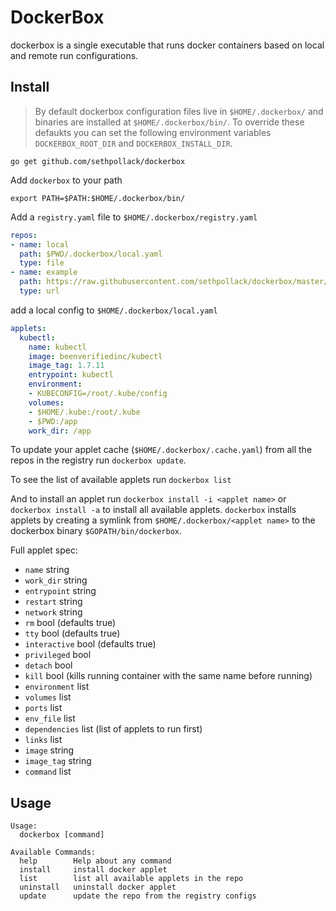 # DockerBox

dockerbox is a single executable that runs docker containers based on local and remote run configurations.

## Install

> By default dockerbox configuration files live in `$HOME/.dockerbox/` and binaries are installed at `$HOME/.dockerbox/bin/`. To override these defaukts you can set the following environment variables `DOCKERBOX_ROOT_DIR` and `DOCKERBOX_INSTALL_DIR`.

`go get github.com/sethpollack/dockerbox`

Add `dockerbox` to your path

```
export PATH=$PATH:$HOME/.dockerbox/bin/
```

Add a `registry.yaml` file to `$HOME/.dockerbox/registry.yaml`

```yaml
repos:
- name: local
  path: $PWD/.dockerbox/local.yaml
  type: file
- name: example
  path: https://raw.githubusercontent.com/sethpollack/dockerbox/master/example/example.yaml
  type: url
```

add a local config to `$HOME/.dockerbox/local.yaml`

```yaml
applets:
  kubectl:
    name: kubectl
    image: beenverifiedinc/kubectl
    image_tag: 1.7.11
    entrypoint: kubectl
    environment:
    - KUBECONFIG=/root/.kube/config
    volumes:
    - $HOME/.kube:/root/.kube
    - $PWD:/app
    work_dir: /app
```

To update your applet cache (`$HOME/.dockerbox/.cache.yaml`) from all the repos in the registry run `dockerbox update`.

To see the list of available applets run `dockerbox list`

And to install an applet run `dockerbox install -i <applet name>` or `dockerbox install -a` to install all available applets. `dockerbox` installs applets by creating a symlink from `$HOME/.dockerbox/<applet name>` to the dockerbox binary `$GOPATH/bin/dockerbox`.

Full applet spec:

- `name` string
- `work_dir` string
- `entrypoint` string
- `restart` string
- `network` string
- `rm` bool (defaults true)
- `tty` bool (defaults true)
- `interactive` bool (defaults true)
- `privileged` bool
- `detach` bool
- `kill` bool (kills running container with the same name before running)
- `environment` list
- `volumes` list
- `ports` list
- `env_file` list
- `dependencies` list (list of applets to run first)
- `links` list
- `image` string
- `image_tag` string
- `command` list

## Usage
```
Usage:
  dockerbox [command]

Available Commands:
  help        Help about any command
  install     install docker applet
  list        list all available applets in the repo
  uninstall   uninstall docker applet
  update      update the repo from the registry configs
```
